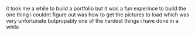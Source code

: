 it took me a while to build a portfolio but it was a fun experince to build the one thing i couldnt figure out was how to get the pictures to load which was very
unfortunate butpropably one of the hardest things i have done in a while 
